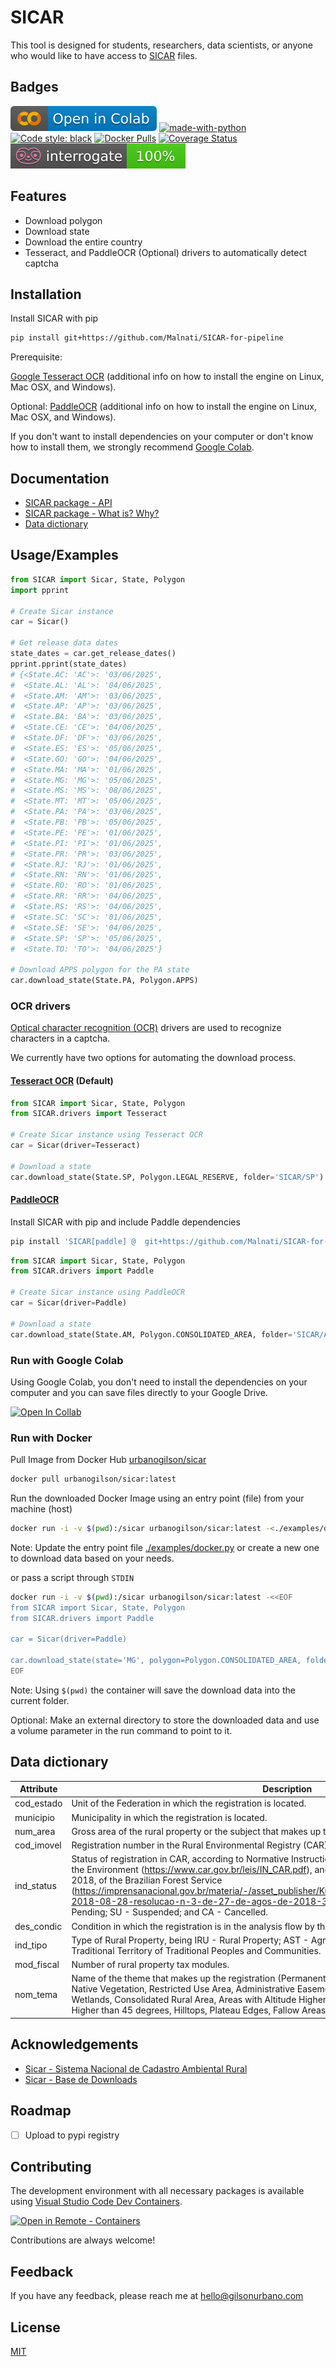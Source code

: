 # SICAR

This tool is designed for students, researchers, data scientists, or anyone who would like to have access to [SICAR](https://car.gov.br/publico/imoveis/index) files.

## Badges

[![Open In Collab](.github/colab-badge.svg)](https://colab.research.google.com/github/Malnati/SICAR-for-pipeline/blob/main/examples/colab.ipynb)
[![made-with-python](https://img.shields.io/badge/Made%20with-Python-1f425f.svg)](https://www.python.org/)
[![Code style: black](https://img.shields.io/badge/code%20style-black-000000.svg)](https://github.com/psf/black)
[![Docker Pulls](https://img.shields.io/docker/pulls/urbanogilson/sicar)](https://hub.docker.com/r/urbanogilson/sicar)
[![Coverage Status](https://coveralls.io/repos/github/Malnati/SICAR-for-pipeline/badge.svg?branch=main)](https://coveralls.io/github/Malnati/SICAR-for-pipeline?branch=main)
[![interrogate](.github/interrogate_badge.svg)](https://interrogate.readthedocs.io/)

## Features

- Download polygon
- Download state
- Download the entire country
- Tesseract, and PaddleOCR (Optional) drivers to automatically detect captcha

## Installation

Install SICAR with pip

```bash
pip install git+https://github.com/Malnati/SICAR-for-pipeline
```

Prerequisite:

[Google Tesseract OCR](https://github.com/tesseract-ocr/tesseract) (additional info on how to install the engine on Linux, Mac OSX, and Windows).

Optional: [PaddleOCR](https://github.com/PaddlePaddle/PaddleOCR) (additional info on how to install the engine on Linux, Mac OSX, and Windows).

If you don't want to install dependencies on your computer or don't know how to install them, we strongly recommend [Google Colab](#run-with-google-colab).

## Documentation

- [SICAR package - API](https://gilsonurbano.com/sicar-api/)
- [SICAR package - What is? Why?](https://gilsonurbano.com/posts/sicar/)
- [Data dictionary](#data-dictionary)

## Usage/Examples

```python
from SICAR import Sicar, State, Polygon
import pprint

# Create Sicar instance
car = Sicar()

# Get release data dates
state_dates = car.get_release_dates()
pprint.pprint(state_dates)
# {<State.AC: 'AC'>: '03/06/2025',
#  <State.AL: 'AL'>: '04/06/2025',
#  <State.AM: 'AM'>: '03/06/2025',
#  <State.AP: 'AP'>: '03/06/2025',
#  <State.BA: 'BA'>: '03/06/2025',
#  <State.CE: 'CE'>: '04/06/2025',
#  <State.DF: 'DF'>: '03/06/2025',
#  <State.ES: 'ES'>: '05/06/2025',
#  <State.GO: 'GO'>: '04/06/2025',
#  <State.MA: 'MA'>: '01/06/2025',
#  <State.MG: 'MG'>: '05/06/2025',
#  <State.MS: 'MS'>: '08/06/2025',
#  <State.MT: 'MT'>: '05/06/2025',
#  <State.PA: 'PA'>: '03/06/2025',
#  <State.PB: 'PB'>: '05/06/2025',
#  <State.PE: 'PE'>: '01/06/2025',
#  <State.PI: 'PI'>: '01/06/2025',
#  <State.PR: 'PR'>: '03/06/2025',
#  <State.RJ: 'RJ'>: '01/06/2025',
#  <State.RN: 'RN'>: '01/06/2025',
#  <State.RO: 'RO'>: '01/06/2025',
#  <State.RR: 'RR'>: '04/06/2025',
#  <State.RS: 'RS'>: '04/06/2025',
#  <State.SC: 'SC'>: '01/06/2025',
#  <State.SE: 'SE'>: '04/06/2025',
#  <State.SP: 'SP'>: '05/06/2025',
#  <State.TO: 'TO'>: '04/06/2025'}

# Download APPS polygon for the PA state
car.download_state(State.PA, Polygon.APPS)
```

### OCR drivers

[Optical character recognition (OCR)](https://en.wikipedia.org/wiki/Optical_character_recognition) drivers are used to recognize characters in a captcha.

We currently have two options for automating the download process.

#### [Tesseract OCR](https://github.com/tesseract-ocr/tesseract) (Default)

```python
from SICAR import Sicar, State, Polygon
from SICAR.drivers import Tesseract

# Create Sicar instance using Tesseract OCR
car = Sicar(driver=Tesseract)

# Download a state
car.download_state(State.SP, Polygon.LEGAL_RESERVE, folder='SICAR/SP')
```

#### [PaddleOCR](https://github.com/PaddlePaddle/PaddleOCR)

Install SICAR with pip and include Paddle dependencies

```bash
pip install 'SICAR[paddle] @  git+https://github.com/Malnati/SICAR-for-pipeline'
```

```python
from SICAR import Sicar, State, Polygon
from SICAR.drivers import Paddle

# Create Sicar instance using PaddleOCR
car = Sicar(driver=Paddle)

# Download a state
car.download_state(State.AM, Polygon.CONSOLIDATED_AREA, folder='SICAR/AM')
```

### Run with Google Colab

Using Google Colab, you don't need to install the dependencies on your computer and you can save files directly to your Google Drive.

[![Open In Collab](https://colab.research.google.com/assets/colab-badge.svg)](https://colab.research.google.com/github/Malnati/SICAR-for-pipeline/blob/main/examples/colab.ipynb)

### Run with Docker

Pull Image from Docker Hub [urbanogilson/sicar](https://hub.docker.com/r/urbanogilson/sicar)

```sh
docker pull urbanogilson/sicar:latest
```

Run the downloaded Docker Image using an entry point (file) from your machine (host)

```sh
docker run -i -v $(pwd):/sicar urbanogilson/sicar:latest -<./examples/docker.py
```

Note: Update the entry point file [./examples/docker.py](./examples/docker.py) or create a new one to download data based on your needs.

or pass a script through `STDIN`

```sh
docker run -i -v $(pwd):/sicar urbanogilson/sicar:latest -<<EOF
from SICAR import Sicar, State, Polygon
from SICAR.drivers import Paddle

car = Sicar(driver=Paddle)

car.download_state(state='MG', polygon=Polygon.CONSOLIDATED_AREA, folder='MG')
EOF
```

Note: Using `$(pwd)` the container will save the download data into the current folder.

Optional: Make an external directory to store the downloaded data and use a volume parameter in the run command to point to it.

## Data dictionary

| **Attribute** | **Description**                                              |
|---------------|--------------------------------------------------------------|
| cod_estado    | Unit of the Federation in which the registration is located. |
| municipio     | Municipality in which the registration is located. |
| num_area      | Gross area of the rural property or the subject that makes up the registry, in hectare. |
| cod_imovel    | Registration number in the Rural Environmental Registry (CAR). |
| ind_status    | Status of registration in CAR, according to Normative Instruction no. 2, of May 6, 2014, of the Ministry of the Environment (https://www.car.gov.br/leis/IN_CAR.pdf), and the Resolution No. 3, of August 27, 2018, of the Brazilian Forest Service (https://imprensanacional.gov.br/materia/-/asset_publisher/Kujrw0TZC2Mb/content/id/38537086/do1-2018-08-28-resolucao-n-3-de-27-de-agos-de-2018-38536774), being AT - Active; PE - Pending; SU - Suspended; and CA - Cancelled. |
| des_condic    | Condition in which the registration is in the analysis flow by the competent body. |
| ind_tipo      | Type of Rural Property, being IRU - Rural Property; AST - Agrarian Reform Settlements; PCT - Traditional Territory of Traditional Peoples and Communities. |
| mod_fiscal    | Number of rural property tax modules. |
| nom_tema      | Name of the theme that makes up the registration (Permanent Preservation Area, Path, Remnant of Native Vegetation, Restricted Use Area, Administrative Easement, Legal Reserve, Hydrography, Wetlands, Consolidated Rural Area, Areas with Altitude Higher than 1800 meters, Areas with Slopes Higher than 45 degrees, Hilltops, Plateau Edges, Fallow Areas, Mangroves and Restinga). |

## Acknowledgements

- [Sicar - Sistema Nacional de Cadastro Ambiental Rural](https://www.car.gov.br/)
- [Sicar - Base de Downloads](https://consultapublica.car.gov.br/publico/estados/downloads)

## Roadmap

- [ ] Upload to pypi registry

## Contributing

The development environment with all necessary packages is available using [Visual Studio Code Dev Containers](https://code.visualstudio.com/docs/remote/containers).

[![Open in Remote - Containers](https://img.shields.io/static/v1?label=Remote%20-%20Containers&message=Open&color=blue&logo=visualstudiocode)](https://vscode.dev/redirect?url=vscode://ms-vscode-remote.remote-containers/cloneInVolume?url=https://github.com/Malnati/SICAR-for-pipeline)

Contributions are always welcome!

## Feedback

If you have any feedback, please reach me at hello@gilsonurbano.com

## License

[MIT](LICENSE)
